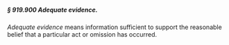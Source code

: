 ##### § 919.900 Adequate evidence. #####

*Adequate evidence* means information sufficient to support the reasonable belief that a particular act or omission has occurred.